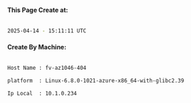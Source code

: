 
   
#### This Page Create at:

```bash

2025-04-14 - 15:11:11 UTC

```

#### Create By Machine:

```bash

Host Name : fv-az1046-404

platform  : Linux-6.8.0-1021-azure-x86_64-with-glibc2.39

Ip Local  : 10.1.0.234

```

